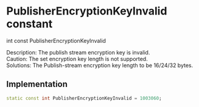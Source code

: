 


# PublisherEncryptionKeyInvalid constant







int const PublisherEncryptionKeyInvalid
  




<p>Description: The publish stream encryption key is invalid.<br>Caution: The set encryption key length is not supported.<br>Solutions: The Publish-stream encryption key length to be 16/24/32 bytes.</p>



## Implementation

```dart
static const int PublisherEncryptionKeyInvalid = 1003060;
```







